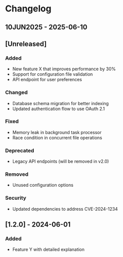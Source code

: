 # Changelog

## 10JUN2025 - 2025-06-10

## [Unreleased]

### Added
- New feature X that improves performance by 30%
- Support for configuration file validation
- API endpoint for user preferences

### Changed
- Database schema migration for better indexing
- Updated authentication flow to use OAuth 2.1

### Fixed
- Memory leak in background task processor
- Race condition in concurrent file operations

### Deprecated
- Legacy API endpoints (will be removed in v2.0)

### Removed
- Unused configuration options

### Security
- Updated dependencies to address CVE-2024-1234

## [1.2.0] - 2024-06-01
### Added
- Feature Y with detailed explanation
